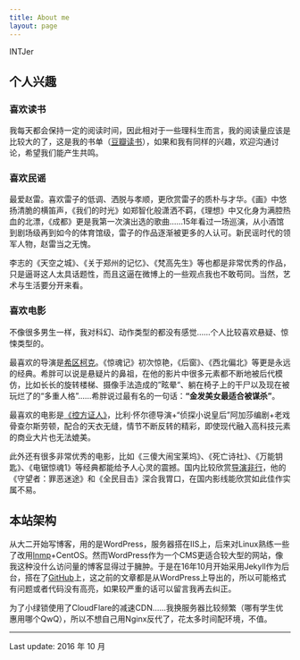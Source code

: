 ```yaml
---
title: About me
layout: page
---
```


INTJer

## 个人兴趣

### 喜欢读书

我每天都会保持一定的阅读时间，因此相对于一些理科生而言，我的阅读量应该是比较大的了，这是我的书单（[豆瓣读书](https://book.douban.com/people/99222473/collect)），如果和我有同样的兴趣，欢迎沟通讨论，希望我们能产生共鸣。

### 喜欢民谣

最爱赵雷。喜欢雷子的低调、洒脱与孝顺，更欣赏雷子的质朴与才华。《画》中悠扬清脆的横笛声，《我们的时光》如郑智化般潇洒不羁，《理想》中又化身为满腔热血的北漂，《成都》更是我第一次演出选的歌曲……15年看过一场巡演，从小酒馆到剧场级再到如今的体育馆级，雷子的作品逐渐被更多的人认可。新民谣时代的领军人物，赵雷当之无愧。

李志的《天空之城》、《关于郑州的记忆》、《梵高先生》等也都是非常优秀的作品，只是逼哥这人太具话题性，而且这逼在微博上的一些观点我也不敢苟同。当然，艺术与生活要分开来看。

### 喜欢电影

不像很多男生一样，我对科幻、动作类型的都没有感觉……个人比较喜欢悬疑、惊悚类型的。

最喜欢的导演是[希区柯克](http://baike.baidu.com/view/750547.htm?fromtitle=%E5%B8%8C%E5%8C%BA%E6%9F%AF%E5%85%8B&fromid=65933&type=syn)。《惊魂记》初次惊艳，《后窗》、《西北偏北》等更是永远的经典。希胖可以说是悬疑片的鼻祖，在他的影片中很多元素都不断地被后代模仿，比如长长的旋转楼梯、摄像手法造成的”眩晕“、躺在椅子上的干尸以及现在被玩烂了的“多重人格”……希胖说过最有名的一句话：**“金发美女最适合被谋杀”**。

最喜欢的电影是[《控方证人》](https://movie.douban.com/subject/1296141/)，比利·怀尔德导演+“侦探小说皇后”阿加莎编剧+老戏骨查尔斯劳顿，配合的天衣无缝，情节不断反转的精彩，即使现代融入高科技元素的商业大片也无法媲美。

此外还有很多非常优秀的电影，比如《三傻大闹宝莱坞》、《死亡诗社》、《万能钥匙》、《电锯惊魂1》等经典都能给予人心灵的震撼。国内比较欣赏[导演非行](http://baike.baidu.com/view/4110042.htm)，他的《守望者：罪恶迷途》和《全民目击》深合我胃口，在国内影线能欣赏如此佳作实属不易。

## 本站架构

从大二开始写博客，用的是WordPress，服务器搭在IIS上，后来对Linux熟练一些了改用[lnmp](http://lnmp.org/)+CentOS。然而WordPress作为一个CMS更适合较大型的网站，像我这种没什么访问量的博客显得过于臃肿。于是在16年10月开始采用Jekyll作为后台，搭在了[GitHub](https://github.com/livc/livc.github.io)上，这之前的文章都是从WordPress上导出的，所以可能格式有问题或者代码没有高亮，如果较严重的话可以留言我再去纠正。

为了小绿锁使用了CloudFlare的减速CDN……我换服务器比较频繁（哪有学生优惠用哪个QwQ），所以不想自己用Nginx反代了，花太多时间配环境，不值。

---

Last update: 2016 年 10 月
